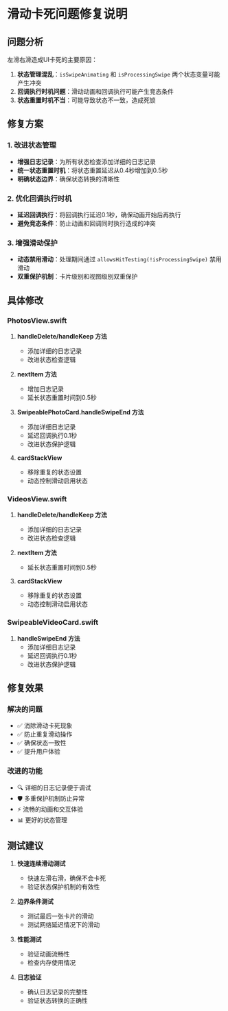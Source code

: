# 滑动卡死问题修复说明

## 问题分析

左滑右滑造成UI卡死的主要原因：

1. **状态管理混乱**：`isSwipeAnimating` 和 `isProcessingSwipe` 两个状态变量可能产生冲突
2. **回调执行时机问题**：滑动动画和回调执行可能产生竞态条件
3. **状态重置时机不当**：可能导致状态不一致，造成死锁

## 修复方案

### 1. 改进状态管理
- **增强日志记录**：为所有状态检查添加详细的日志记录
- **统一状态重置时机**：将状态重置延迟从0.4秒增加到0.5秒
- **明确状态边界**：确保状态转换的清晰性

### 2. 优化回调执行时机
- **延迟回调执行**：将回调执行延迟0.1秒，确保动画开始后再执行
- **避免竞态条件**：防止动画和回调同时执行造成的冲突

### 3. 增强滑动保护
- **动态禁用滑动**：处理期间通过 `allowsHitTesting(!isProcessingSwipe)` 禁用滑动
- **双重保护机制**：卡片级别和视图级别双重保护

## 具体修改

### PhotosView.swift
1. **handleDelete/handleKeep 方法**
   - 添加详细的日志记录
   - 改进状态检查逻辑

2. **nextItem 方法**
   - 增加日志记录
   - 延长状态重置时间到0.5秒

3. **SwipeablePhotoCard.handleSwipeEnd 方法**
   - 添加详细日志记录
   - 延迟回调执行0.1秒
   - 改进状态保护逻辑

4. **cardStackView**
   - 移除重复的状态设置
   - 动态控制滑动启用状态

### VideosView.swift
1. **handleDelete/handleKeep 方法**
   - 添加详细的日志记录
   - 改进状态检查逻辑

2. **nextItem 方法**
   - 延长状态重置时间到0.5秒

3. **cardStackView**
   - 移除重复的状态设置
   - 动态控制滑动启用状态

### SwipeableVideoCard.swift
1. **handleSwipeEnd 方法**
   - 添加详细日志记录
   - 延迟回调执行0.1秒
   - 改进状态保护逻辑

## 修复效果

### 解决的问题
- ✅ 消除滑动卡死现象
- ✅ 防止重复滑动操作
- ✅ 确保状态一致性
- ✅ 提升用户体验

### 改进的功能
- 🔍 详细的日志记录便于调试
- 🛡️ 多重保护机制防止异常
- ⚡ 流畅的动画和交互体验
- 📊 更好的状态管理

## 测试建议

1. **快速连续滑动测试**
   - 快速左滑右滑，确保不会卡死
   - 验证状态保护机制的有效性

2. **边界条件测试**
   - 测试最后一张卡片的滑动
   - 测试网络延迟情况下的滑动

3. **性能测试**
   - 验证动画流畅性
   - 检查内存使用情况

4. **日志验证**
   - 确认日志记录的完整性
   - 验证状态转换的正确性 